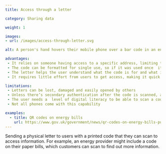 ```yaml
---
title: Access through a letter

category: Sharing data

weight: 1

images:
- url: /images/access-through-letter.svg

alt: A person's hand hovers their mobile phone over a bar code in an energy bill.

advantages:
 - It relies on someone having access to a specific address, limiting the risk it could be read by someone else
 - The code can be formatted for single use, so if it was used once  it could not be used again
 - The letter helps the user understand what the code is for and what information can be accessed by scanning it
 - It requires little effort from users to get access, making it quick and simple

limitations:
 - Letters can be lost, damaged and easily opened by others
 - Unless there’s secondary authentication after the code is scanned, anyone could access information
 - The user needs a  level of digital literacy to be able to scan a code with their device
 - Not all phones come with this capability

examples:
  - title: QR codes on energy bills
    url: https://www.gov.uk/government/news/qr-codes-on-energy-bills-put-consumers-in-control
---
```


Sending a physical letter to users with a printed code that they can scan to access information. For example, an energy provider might include a code on their paper bills, which customers can scan to find out more information.
